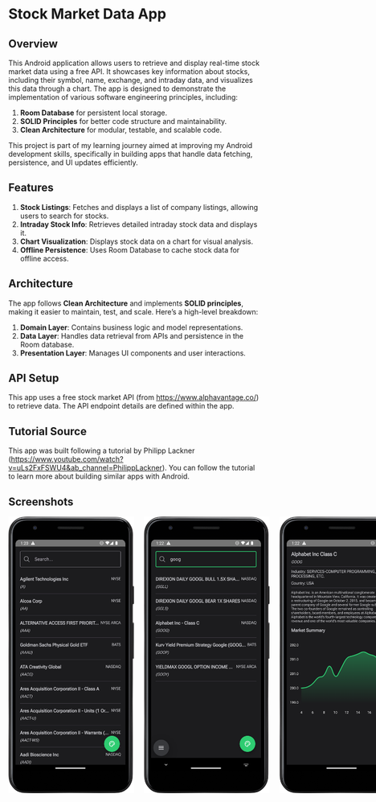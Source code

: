 # Stock Market Data App
## Overview
This Android application allows users to retrieve and display real-time stock market data using a free API. It showcases key information about stocks, including their symbol, name, exchange, and intraday data, and visualizes this data through a chart. The app is designed to demonstrate the implementation of various software engineering principles, including:
1. **Room Database** for persistent local storage.
2. **SOLID Principles** for better code structure and maintainability.
3. **Clean Architecture** for modular, testable, and scalable code.

This project is part of my learning journey aimed at improving my Android development skills, specifically in building apps that handle data fetching, persistence, and UI updates efficiently.

## Features
1. **Stock Listings**: Fetches and displays a list of company listings, allowing users to search for stocks.
2. **Intraday Stock Info**: Retrieves detailed intraday stock data and displays it.
3. **Chart Visualization**: Displays stock data on a chart for visual analysis.
4. **Offline Persistence**: Uses Room Database to cache stock data for offline access.

## Architecture
The app follows **Clean Architecture** and implements **SOLID principles**, making it easier to maintain, test, and scale. Here’s a high-level breakdown:
1. **Domain Layer**: Contains business logic and model representations.
2. **Data Layer**: Handles data retrieval from APIs and persistence in the Room database.
3. **Presentation Layer**: Manages UI components and user interactions.

## API Setup
This app uses a free stock market API (from https://www.alphavantage.co/)  to retrieve data. The API endpoint details are defined within the app.

## Tutorial Source
This app was built following a tutorial by Philipp Lackner (https://www.youtube.com/watch?v=uLs2FxFSWU4&ab_channel=PhilippLackner). You can follow the tutorial to learn more about building similar apps with Android.

## Screenshots
<div style="display: flex; justify-content: space-evenly; gap: 20px;">
  <img src="https://github.com/Tyler-dev-eng/StockLens/blob/main/Screenshot_20250128_132112.png" width="250" height="550" />
  <img src="https://github.com/Tyler-dev-eng/StockLens/blob/main/Screenshot_20250128_132238.png" width="250" height="550" />
  <img src="https://github.com/Tyler-dev-eng/StockLens/blob/main/Screenshot_20250128_132305.png" width="250" height="550" />
</div>
